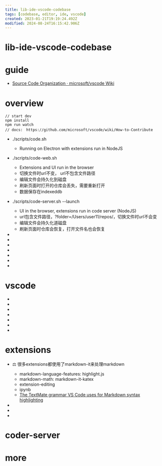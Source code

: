 ```yaml
---
title: lib-ide-vscode-codebase
tags: [codebase, editor, ide, vscode]
created: 2023-01-21T19:19:24.492Z
modified: 2024-08-24T16:15:42.906Z
---
```


# lib-ide-vscode-codebase

# guide

- [Source Code Organization · microsoft/vscode Wiki](https://github.com/microsoft/vscode/wiki/Source-Code-Organization)
# overview

```JS
// start dev
npm install
npm run watch
// docs:　https://github.com/microsoft/vscode/wiki/How-to-Contribute
```

- ./scripts/code.sh
  - Running on Electron with extensions run in NodeJS
- ./scripts/code-web.sh
  - Extensions and UI run in the browser
  - 切换文件时url不变， url不包含文件路径
  - 编辑文件会持久化到磁盘
  - 刷新页面时打开的仓库会丢失，需要重新打开
  - 数据保存在indexeddb
- ./scripts/code-server.sh --launch
  - UI in the browser, extensions run in code server (NodeJS)
  - url包含文件路径，?folder=/Users/user11/repos/，切换文件时url不会变
  - 编辑文件会持久化道磁盘
  - 刷新页面时仓库会恢复，打开文件名也会恢复

- 
- 
- 
- 
- 
- 
- 

# vscode

- 
- 
- 
- 
- 
- 
- 

# extensions
- ⚖️ 很多extensions都使用了markdown-it来处理markdown
  - markdown-language-features: highlight.js
  - markdown-math: markdown-it-katex
  - extension-editing
  - ipynb
  - [The TextMate grammar VS Code uses for Markdown syntax highlighting](https://github.com/microsoft/vscode-markdown-tm-grammar)

- 
- 
- 

# coder-server

# more
